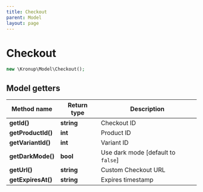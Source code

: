 ```yaml
---
title: Checkout
parent: Model
layout: page
---
```


# Checkout

```php
new \Kronup\Model\Checkout();
```

## Model getters

Method name | Return type | Description
------------ | ------------- | -------------
**getId()** | **string** | Checkout ID
**getProductId()** | **int** | Product ID
**getVariantId()** | **int** | Variant ID
**getDarkMode()** | **bool** | Use dark mode   [default to `false`]
**getUrl()** | **string** | Custom Checkout URL
**getExpiresAt()** | **string** | Expires timestamp

